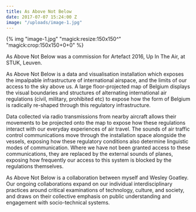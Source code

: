 ```yaml
---
title: As Above Not Below
date: 2017-07-07 15:24:00 Z
image: "/uploads/image-1.jpg"
---
```


{% img "image-1.jpg" "magick:resize:150x150^" "magick:crop:150x150+0+0" %}

As Above Not Below was a commission for Artefact 2016, Up In The Air, at STUK, Leuven. 

As Above Not Below is a data and visualisation installation which exposes the impalpable infrastructure of international airspace, and the limits of our access to the sky above us. A large floor-projected map of Belgium displays the visual boundaries and structures of alternating international air regulations (civil, military, prohibited etc) to expose how the form of Belgium is radically re-shaped through this regulatory infrastructure.

Data collected via radio transmissions from nearby aircraft allows their movements to be projected onto the map to expose how these regulations interact with our everyday experiences of air travel. The sounds of air traffic control communications move through the installation space alongside the vessels, exposing how these regulatory conditions also determine linguistic modes of communication. Where we have not been granted access to these communications, they are replaced by the external sounds of planes, exposing how frequently our access to this system is blocked by the regulations themselves.

As Above Not Below is a collaboration between myself and Wesley Goatley. Our ongoing collaborations expand on our individual interdisciplinary practices around critical examinations of technology, culture, and society, and draws on their collective emphasis on public understanding and engagement with socio-technical systems.
